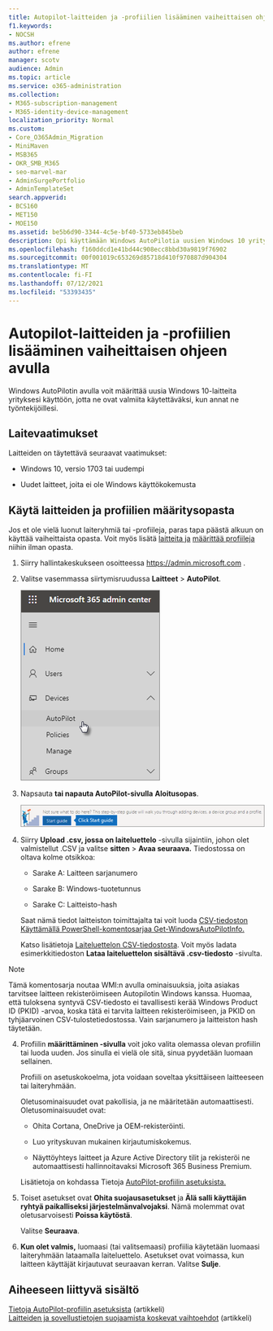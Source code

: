 ```yaml
---
title: Autopilot-laitteiden ja -profiilien lisääminen vaiheittaisen ohjeen avulla
f1.keywords:
- NOCSH
ms.author: efrene
author: efrene
manager: scotv
audience: Admin
ms.topic: article
ms.service: o365-administration
ms.collection:
- M365-subscription-management
- M365-identity-device-management
localization_priority: Normal
ms.custom:
- Core_O365Admin_Migration
- MiniMaven
- MSB365
- OKR_SMB_M365
- seo-marvel-mar
- AdminSurgePortfolio
- AdminTemplateSet
search.appverid:
- BCS160
- MET150
- MOE150
ms.assetid: be5b6d90-3344-4c5e-bf40-5733eb845beb
description: Opi käyttämään Windows AutoPilotia uusien Windows 10 yrityksesi kanssa, jotta ne ovat valmiina työntekijöiden käyttöön.
ms.openlocfilehash: f160ddcd1e41bd44c908ecc8bbd30a9819f76902
ms.sourcegitcommit: 00f001019c653269d85718d410f970887d904304
ms.translationtype: MT
ms.contentlocale: fi-FI
ms.lasthandoff: 07/12/2021
ms.locfileid: "53393435"
---
```

# <a name="use-the-step-by-step-guide-to-add-autopilot-devices-and-profile"></a>Autopilot-laitteiden ja -profiilien lisääminen vaiheittaisen ohjeen avulla

Windows AutoPilotin avulla voit määrittää  uusia Windows 10-laitteita yrityksesi käyttöön, jotta ne ovat valmiita käytettäväksi, kun annat ne työntekijöillesi.
  
## <a name="device-requirements"></a>Laitevaatimukset

Laitteiden on täytettävä seuraavat vaatimukset:
  
- Windows 10, versio 1703 tai uudempi
    
- Uudet laitteet, joita ei ole Windows käyttökokemusta
    
## <a name="use-the-setup-guide-to-create-devices-and-profiles"></a>Käytä laitteiden ja profiilien määritysopasta

Jos et ole vielä luonut laiteryhmiä tai -profiileja, paras tapa päästä alkuun on käyttää vaiheittaista opasta. Voit myös lisätä [laitteita ja](create-and-edit-autopilot-devices.md) [määrittää profiileja](create-and-edit-autopilot-profiles.md) niihin ilman opasta. 
  
1. Siirry hallintakeskukseen osoitteessa <a href="https://go.microsoft.com/fwlink/p/?linkid=837890" target="_blank">https://admin.microsoft.com</a> .

2. Valitse vasemmassa siirtymisruudussa **Laitteet** \> **AutoPilot**.

    ![Valitse hallintakeskuksessa laitteet ja valitse sitten AutoPilot.](../media/AutoPilot.png)
  
2. Napsauta **tai napauta AutoPilot-sivulla** **Aloitusopas**.
    
    ![Click Start guide for step-by-step instructions for Autopilot.](../media/31662655-d1e6-437d-87ea-c0dec5da56f7.png)
  
3. Siirry **Upload .csv, jossa on laiteluettelo** -sivulla sijaintiin, johon olet valmistellut .CSV ja valitse **sitten** \> **Avaa seuraava.** Tiedostossa on oltava kolme otsikkoa:
    
    - Sarake A: Laitteen sarjanumero
    
    - Sarake B: Windows-tuotetunnus
    
    - Sarake C: Laitteisto-hash
    
    Saat nämä tiedot laitteiston toimittajalta tai voit luoda [CSV-tiedoston Käyttämällä PowerShell-komentosarjaa Get-WindowsAutoPilotInfo.](https://www.powershellgallery.com/packages/Get-WindowsAutoPilotInfo) 
    
    Katso lisätietoja [Laiteluettelon CSV-tiedostosta](../admin/misc/device-list.md). Voit myös ladata esimerkkitiedoston **Lataa laiteluettelon sisältävä .csv-tiedosto** -sivulta. 
    
> [!NOTE]
> Tämä komentosarja noutaa WMI:n avulla ominaisuuksia, joita asiakas tarvitsee laitteen rekisteröimiseen Autopilotin Windows kanssa. Huomaa, että tuloksena syntyvä CSV-tiedosto ei tavallisesti kerää Windows Product ID (PKID) -arvoa, koska tätä ei tarvita laitteen rekisteröimiseen, ja PKID on tyhjäarvoinen CSV-tulostetiedostossa. Vain sarjanumero ja laitteiston hash täytetään.
    
4. Profiilin **määrittäminen -sivulla** voit joko valita olemassa olevan profiilin tai luoda uuden. Jos sinulla ei vielä ole sitä, sinua pyydetään luomaan sellainen. 
    
    Profiili on asetuskokoelma, jota voidaan soveltaa yksittäiseen laitteeseen tai laiteryhmään.
    
    Oletusominaisuudet ovat pakollisia, ja ne määritetään automaattisesti. Oletusominaisuudet ovat:
    
    - Ohita Cortana, OneDrive ja OEM-rekisteröinti.
    
    - Luo yrityskuvan mukainen kirjautumiskokemus.
    
    - Näyttöyhteys laitteet ja Azure Active Directory tilit ja rekisteröi ne automaattisesti hallinnoitavaksi Microsoft 365 Business Premium.
    
    Lisätietoja on kohdassa Tietoja [AutoPilot-profiilin asetuksista.](autopilot-profile-settings.md) 
    
5. Toiset asetukset ovat **Ohita suojausasetukset** ja **Älä salli käyttäjän ryhtyä paikalliseksi järjestelmänvalvojaksi**. Nämä molemmat ovat oletusarvoisesti **Poissa käytöstä**. 
    
    Valitse **Seuraava**.
    
6. **Kun olet valmis,** luomaasi (tai valitsemaasi) profiilia käytetään luomaasi laiteryhmään lataamalla laiteluettelo. Asetukset ovat voimassa, kun laitteen käyttäjät kirjautuvat seuraavan kerran. Valitse **Sulje**.

## <a name="related-content"></a>Aiheeseen liittyvä sisältö

[Tietoja AutoPilot-profiilin asetuksista](autopilot-profile-settings.md) (artikkeli)\
[Laitteiden ja sovellustietojen suojaamista koskevat vaihtoehdot](../admin/devices/choose-device-security.md) (artikkeli)
